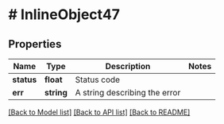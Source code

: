 # # InlineObject47

## Properties

Name | Type | Description | Notes
------------ | ------------- | ------------- | -------------
**status** | **float** | Status code |
**err** | **string** | A string describing the error |

[[Back to Model list]](../../README.md#models) [[Back to API list]](../../README.md#endpoints) [[Back to README]](../../README.md)

